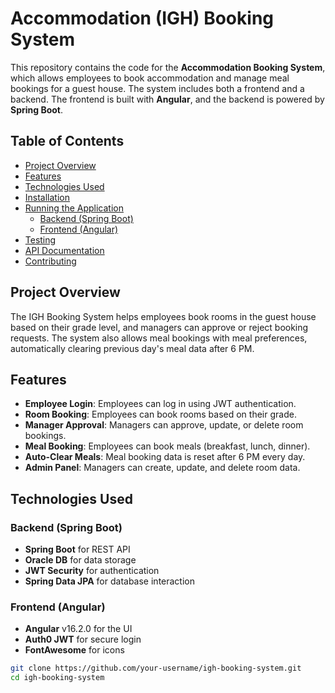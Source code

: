# Accommodation (IGH) Booking System

This repository contains the code for the **Accommodation Booking System**, which allows employees to book accommodation and manage meal bookings for a guest house. The system includes both a frontend and a backend. The frontend is built with **Angular**, and the backend is powered by **Spring Boot**.

## Table of Contents

- [Project Overview](#project-overview)
- [Features](#features)
- [Technologies Used](#technologies-used)
- [Installation](#installation)
- [Running the Application](#running-the-application)
  - [Backend (Spring Boot)](#backend-spring-boot)
  - [Frontend (Angular)](#frontend-angular)
- [Testing](#testing)
- [API Documentation](#api-documentation)
- [Contributing](#contributing)

## Project Overview

The IGH Booking System helps employees book rooms in the guest house based on their grade level, and managers can approve or reject booking requests. The system also allows meal bookings with meal preferences, automatically clearing previous day's meal data after 6 PM.

## Features

- **Employee Login**: Employees can log in using JWT authentication.
- **Room Booking**: Employees can book rooms based on their grade.
- **Manager Approval**: Managers can approve, update, or delete room bookings.
- **Meal Booking**: Employees can book meals (breakfast, lunch, dinner).
- **Auto-Clear Meals**: Meal booking data is reset after 6 PM every day.
- **Admin Panel**: Managers can create, update, and delete room data.
  
## Technologies Used

### Backend (Spring Boot)
- **Spring Boot** for REST API
- **Oracle DB** for data storage
- **JWT Security** for authentication
- **Spring Data JPA** for database interaction

### Frontend (Angular)
- **Angular** v16.2.0 for the UI
- **Auth0 JWT** for secure login
- **FontAwesome** for icons

```bash
git clone https://github.com/your-username/igh-booking-system.git
cd igh-booking-system
